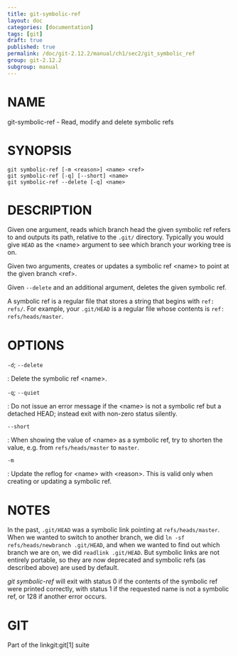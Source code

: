 ```yaml
---
title: git-symbolic-ref
layout: doc
categories: [documentation]
tags: [git]
draft: true
published: true
permalink: /doc/git-2.12.2/manual/ch1/sec2/git_symbolic_ref
group: git-2.12.2
subgroup: manual
---
```


NAME
====

git-symbolic-ref - Read, modify and delete symbolic refs

SYNOPSIS
========

    git symbolic-ref [-m <reason>] <name> <ref>
    git symbolic-ref [-q] [--short] <name>
    git symbolic-ref --delete [-q] <name>

DESCRIPTION
===========

Given one argument, reads which branch head the given symbolic ref refers to and outputs its path, relative to the `.git/` directory. Typically you would give `HEAD` as the &lt;name&gt; argument to see which branch your working tree is on.

Given two arguments, creates or updates a symbolic ref &lt;name&gt; to point at the given branch &lt;ref&gt;.

Given `--delete` and an additional argument, deletes the given symbolic ref.

A symbolic ref is a regular file that stores a string that begins with `ref: refs/`. For example, your `.git/HEAD` is a regular file whose contents is `ref: refs/heads/master`.

OPTIONS
=======

`-d`; `--delete`

:   Delete the symbolic ref &lt;name&gt;.

`-q`; `--quiet`

:   Do not issue an error message if the &lt;name&gt; is not a symbolic ref but a detached HEAD; instead exit with non-zero status silently.

`--short`

:   When showing the value of &lt;name&gt; as a symbolic ref, try to shorten the value, e.g. from `refs/heads/master` to `master`.

`-m`

:   Update the reflog for &lt;name&gt; with &lt;reason&gt;. This is valid only when creating or updating a symbolic ref.

NOTES
=====

In the past, `.git/HEAD` was a symbolic link pointing at `refs/heads/master`. When we wanted to switch to another branch, we did `ln -sf refs/heads/newbranch .git/HEAD`, and when we wanted to find out which branch we are on, we did `readlink .git/HEAD`. But symbolic links are not entirely portable, so they are now deprecated and symbolic refs (as described above) are used by default.

*git symbolic-ref* will exit with status 0 if the contents of the symbolic ref were printed correctly, with status 1 if the requested name is not a symbolic ref, or 128 if another error occurs.

GIT
===

Part of the linkgit:git\[1\] suite
